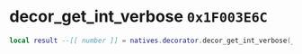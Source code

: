 # decor_get_int_verbose `0x1F003E6C`

```lua
local result --[[ number ]] = natives.decorator.decor_get_int_verbose(_unk0 --[[ number ]], _unk1 --[[ number ]], _unk2 --[[ number ]])
```